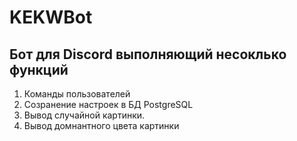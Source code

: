 # KEKWBot

## Бот для Discord выполняющий несоклько функций
1. Команды пользователей
2. Созранение настроек в БД PostgreSQL
3. Вывод случайной картинки.
4. Вывод домнантного  цвета картинки
